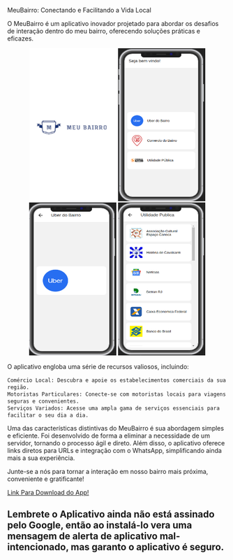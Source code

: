 MeuBairro: Conectando e Facilitando a Vida Local

O MeuBairro é um aplicativo inovador projetado para abordar os desafios de interação dentro do meu bairro, oferecendo soluções práticas e eficazes.
<div align="center">
  <img src="https://github.com/shadowruge/MeuBairro/blob/main/assets/splash1.png" height="350" width="200" alt="Tela Inicial">
  <img src="https://github.com/shadowruge/MeuBairro/blob/main/assets/mobile1.png" height="350" width="200" alt="Aplicativo em Uso">
  <img src="https://github.com/shadowruge/MeuBairro/blob/main/assets/uber.png" height="350" width="200" alt="Motoristas Particulares">
  <img src="https://github.com/shadowruge/MeuBairro/blob/main/assets/util.png" height="350" width="200" alt="Serviços Úteis">
</div>

O aplicativo engloba uma série de recursos valiosos, incluindo:

    Comércio Local: Descubra e apoie os estabelecimentos comerciais da sua região.
    Motoristas Particulares: Conecte-se com motoristas locais para viagens seguras e convenientes.
    Serviços Variados: Acesse uma ampla gama de serviços essenciais para facilitar o seu dia a dia.

Uma das características distintivas do MeuBairro é sua abordagem simples e eficiente. Foi desenvolvido de forma a eliminar a necessidade de um servidor, tornando o processo ágil e direto. Além disso, o aplicativo oferece links diretos para URLs e integração com o WhatsApp, simplificando ainda mais a sua experiência.

Junte-se a nós para tornar a interação em nosso bairro mais próxima, conveniente e gratificante!

<a href="https://drive.google.com/file/d/12ScYpT3cygVK4IT3LnYu-XNh9GFAA4uA/view?usp=share_link">Link Para Download do App!</a>
<br />
## Lembrete o Aplicativo ainda não está assinado pelo Google, então ao instalá-lo vera uma mensagem de alerta de aplicativo mal-intencionado, mas garanto o aplicativo é seguro.
